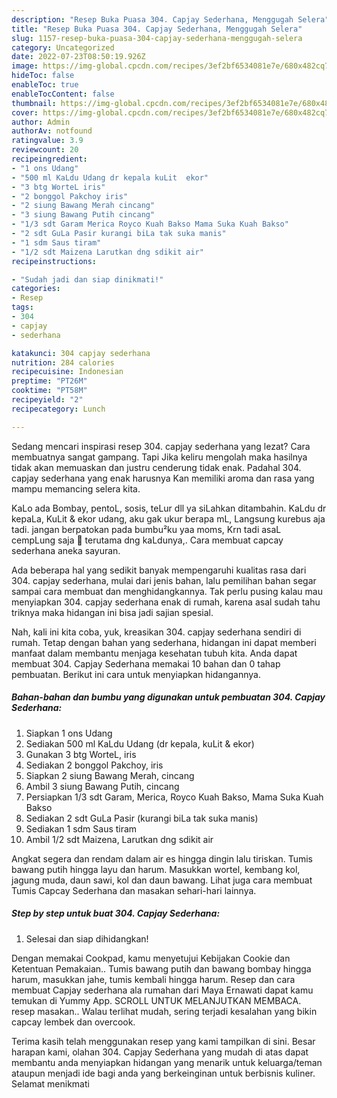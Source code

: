 ```yaml
---
description: "Resep Buka Puasa 304. Capjay Sederhana, Menggugah Selera"
title: "Resep Buka Puasa 304. Capjay Sederhana, Menggugah Selera"
slug: 1157-resep-buka-puasa-304-capjay-sederhana-menggugah-selera
category: Uncategorized
date: 2022-07-23T08:50:19.926Z
image: https://img-global.cpcdn.com/recipes/3ef2bf6534081e7e/680x482cq70/304-capjay-sederhana-foto-resep-utama.jpg
hideToc: false
enableToc: true
enableTocContent: false
thumbnail: https://img-global.cpcdn.com/recipes/3ef2bf6534081e7e/680x482cq70/304-capjay-sederhana-foto-resep-utama.jpg
cover: https://img-global.cpcdn.com/recipes/3ef2bf6534081e7e/680x482cq70/304-capjay-sederhana-foto-resep-utama.jpg
author: Admin
authorAv: notfound
ratingvalue: 3.9
reviewcount: 20
recipeingredient:
- "1 ons Udang"
- "500 ml KaLdu Udang dr kepala kuLit  ekor"
- "3 btg WorteL iris"
- "2 bonggol Pakchoy iris"
- "2 siung Bawang Merah cincang"
- "3 siung Bawang Putih cincang"
- "1/3 sdt Garam Merica Royco Kuah Bakso Mama Suka Kuah Bakso"
- "2 sdt GuLa Pasir kurangi biLa tak suka manis"
- "1 sdm Saus tiram"
- "1/2 sdt Maizena Larutkan dng sdikit air"
recipeinstructions:

- "Sudah jadi dan siap dinikmati!"
categories:
- Resep
tags:
- 304
- capjay
- sederhana

katakunci: 304 capjay sederhana 
nutrition: 284 calories
recipecuisine: Indonesian
preptime: "PT26M"
cooktime: "PT58M"
recipeyield: "2"
recipecategory: Lunch

---
```



Sedang mencari inspirasi resep 304. capjay sederhana yang lezat? Cara membuatnya sangat gampang. Tapi Jika keliru mengolah maka hasilnya tidak akan memuaskan dan justru cenderung tidak enak. Padahal 304. capjay sederhana yang enak harusnya Kan memiliki aroma dan rasa yang mampu memancing selera kita.


KaLo ada Bombay, pentoL, sosis, teLur dll ya siLahkan ditambahin. KaLdu dr kepaLa, KuLit &amp; ekor udang, aku gak ukur berapa mL, Langsung kurebus aja tadi. jangan berpatokan pada bumbu²ku yaa moms, Krn tadi asaL cempLung saja 🙏 terutama dng kaLdunya,. Cara membuat capcay sederhana aneka sayuran.

Ada beberapa hal yang sedikit banyak mempengaruhi kualitas rasa dari 304. capjay sederhana, mulai dari jenis bahan, lalu pemilihan bahan segar sampai cara membuat dan menghidangkannya. Tak perlu pusing kalau mau menyiapkan 304. capjay sederhana enak di rumah, karena asal sudah tahu triknya maka hidangan ini bisa jadi sajian spesial.


Nah, kali ini kita coba, yuk, kreasikan 304. capjay sederhana sendiri di rumah. Tetap dengan bahan yang sederhana, hidangan ini dapat memberi manfaat dalam membantu menjaga kesehatan tubuh kita. Anda dapat membuat 304. Capjay Sederhana memakai 10 bahan dan 0 tahap pembuatan. Berikut ini cara untuk menyiapkan hidangannya.

<!--inarticleads1-->

##### Bahan-bahan dan bumbu yang digunakan untuk pembuatan 304. Capjay Sederhana:

1. Siapkan 1 ons Udang
1. Sediakan 500 ml KaLdu Udang (dr kepala, kuLit &amp; ekor)
1. Gunakan 3 btg WorteL, iris
1. Sediakan 2 bonggol Pakchoy, iris
1. Siapkan 2 siung Bawang Merah, cincang
1. Ambil 3 siung Bawang Putih, cincang
1. Persiapkan 1/3 sdt Garam, Merica, Royco Kuah Bakso, Mama Suka Kuah Bakso
1. Sediakan 2 sdt GuLa Pasir (kurangi biLa tak suka manis)
1. Sediakan 1 sdm Saus tiram
1. Ambil 1/2 sdt Maizena, Larutkan dng sdikit air


Angkat segera dan rendam dalam air es hingga dingin lalu tiriskan. Tumis bawang putih hingga layu dan harum. Masukkan wortel, kembang kol, jagung muda, daun sawi, kol dan daun bawang. Lihat juga cara membuat Tumis Capcay Sederhana dan masakan sehari-hari lainnya. 

<!--inarticleads2-->

##### Step by step untuk buat 304. Capjay Sederhana:


1. Selesai dan siap dihidangkan!

Dengan memakai Cookpad, kamu menyetujui Kebijakan Cookie dan Ketentuan Pemakaian.. Tumis bawang putih dan bawang bombay hingga harum, masukkan jahe, tumis kembali hingga harum. Resep dan cara membuat Capjay sederhana ala rumahan dari Maya Ernawati dapat kamu temukan di Yummy App. SCROLL UNTUK MELANJUTKAN MEMBACA. resep masakan.. Walau terlihat mudah, sering terjadi kesalahan yang bikin capcay lembek dan overcook. 

Terima kasih telah menggunakan resep yang kami tampilkan di sini. Besar harapan kami, olahan 304. Capjay Sederhana yang mudah di atas dapat membantu anda menyiapkan hidangan yang menarik untuk keluarga/teman ataupun menjadi ide bagi anda yang berkeinginan untuk berbisnis kuliner. Selamat menikmati
